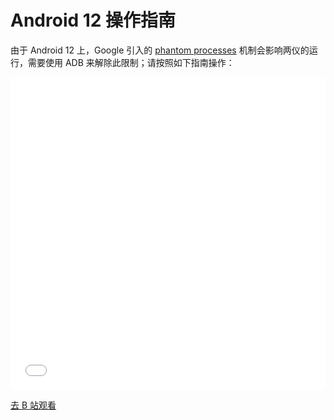 # Android 12 操作指南

由于 Android 12 上，Google 引入的 [phantom processes](https://cs.android.com/android/_/android/platform/frameworks/base/+/157550849f0430181fa53c8e1b63112c59c6937b) 机制会影响两仪的运行，需要使用 ADB 来解除此限制；请按照如下指南操作：

<iframe src="//player.bilibili.com/player.html?aid=680784467&bvid=BV1LS4y177bG&cid=488098186&page=1" scrolling="no" border="0" frameborder="no" framespacing="0" allowfullscreen="true" width="100%" height="500" high_quality="1" danmaku="1"> </iframe>

[去 B 站观看](https://www.bilibili.com/video/BV1LS4y177bG?share_source=copy_web)